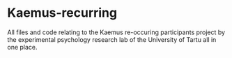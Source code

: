 # Kaemus-recurring
All files and code relating to the Kaemus re-occuring participants project by the experimental psychology research lab of the University of Tartu all in one place.
